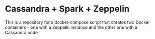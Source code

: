 # Cassandra + Spark + Zeppelin

This is a repository for a docker-compose script that creates two Docker containers - one with a Zeppelin instance and the other one with a Cassandra node
